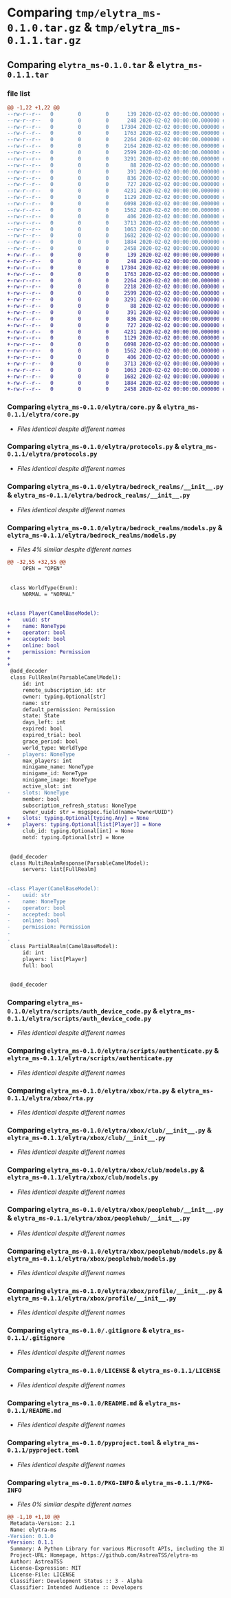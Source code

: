 # Comparing `tmp/elytra_ms-0.1.0.tar.gz` & `tmp/elytra_ms-0.1.1.tar.gz`

## Comparing `elytra_ms-0.1.0.tar` & `elytra_ms-0.1.1.tar`

### file list

```diff
@@ -1,22 +1,22 @@
--rw-r--r--   0        0        0      139 2020-02-02 00:00:00.000000 elytra_ms-0.1.0/elytra/__init__.py
--rw-r--r--   0        0        0      248 2020-02-02 00:00:00.000000 elytra_ms-0.1.0/elytra/const.py
--rw-r--r--   0        0        0    17304 2020-02-02 00:00:00.000000 elytra_ms-0.1.0/elytra/core.py
--rw-r--r--   0        0        0     1763 2020-02-02 00:00:00.000000 elytra_ms-0.1.0/elytra/protocols.py
--rw-r--r--   0        0        0     2264 2020-02-02 00:00:00.000000 elytra_ms-0.1.0/elytra/bedrock_realms/__init__.py
--rw-r--r--   0        0        0     2164 2020-02-02 00:00:00.000000 elytra_ms-0.1.0/elytra/bedrock_realms/models.py
--rw-r--r--   0        0        0     2599 2020-02-02 00:00:00.000000 elytra_ms-0.1.0/elytra/scripts/auth_device_code.py
--rw-r--r--   0        0        0     3291 2020-02-02 00:00:00.000000 elytra_ms-0.1.0/elytra/scripts/authenticate.py
--rw-r--r--   0        0        0       88 2020-02-02 00:00:00.000000 elytra_ms-0.1.0/elytra/xbox/__init__.py
--rw-r--r--   0        0        0      391 2020-02-02 00:00:00.000000 elytra_ms-0.1.0/elytra/xbox/core.py
--rw-r--r--   0        0        0      836 2020-02-02 00:00:00.000000 elytra_ms-0.1.0/elytra/xbox/rta.py
--rw-r--r--   0        0        0      727 2020-02-02 00:00:00.000000 elytra_ms-0.1.0/elytra/xbox/club/__init__.py
--rw-r--r--   0        0        0     4231 2020-02-02 00:00:00.000000 elytra_ms-0.1.0/elytra/xbox/club/models.py
--rw-r--r--   0        0        0     1129 2020-02-02 00:00:00.000000 elytra_ms-0.1.0/elytra/xbox/peoplehub/__init__.py
--rw-r--r--   0        0        0     6098 2020-02-02 00:00:00.000000 elytra_ms-0.1.0/elytra/xbox/peoplehub/models.py
--rw-r--r--   0        0        0     1562 2020-02-02 00:00:00.000000 elytra_ms-0.1.0/elytra/xbox/profile/__init__.py
--rw-r--r--   0        0        0      406 2020-02-02 00:00:00.000000 elytra_ms-0.1.0/elytra/xbox/profile/models.py
--rw-r--r--   0        0        0     3713 2020-02-02 00:00:00.000000 elytra_ms-0.1.0/.gitignore
--rw-r--r--   0        0        0     1063 2020-02-02 00:00:00.000000 elytra_ms-0.1.0/LICENSE
--rw-r--r--   0        0        0     1682 2020-02-02 00:00:00.000000 elytra_ms-0.1.0/README.md
--rw-r--r--   0        0        0     1884 2020-02-02 00:00:00.000000 elytra_ms-0.1.0/pyproject.toml
--rw-r--r--   0        0        0     2458 2020-02-02 00:00:00.000000 elytra_ms-0.1.0/PKG-INFO
+-rw-r--r--   0        0        0      139 2020-02-02 00:00:00.000000 elytra_ms-0.1.1/elytra/__init__.py
+-rw-r--r--   0        0        0      248 2020-02-02 00:00:00.000000 elytra_ms-0.1.1/elytra/const.py
+-rw-r--r--   0        0        0    17304 2020-02-02 00:00:00.000000 elytra_ms-0.1.1/elytra/core.py
+-rw-r--r--   0        0        0     1763 2020-02-02 00:00:00.000000 elytra_ms-0.1.1/elytra/protocols.py
+-rw-r--r--   0        0        0     2264 2020-02-02 00:00:00.000000 elytra_ms-0.1.1/elytra/bedrock_realms/__init__.py
+-rw-r--r--   0        0        0     2218 2020-02-02 00:00:00.000000 elytra_ms-0.1.1/elytra/bedrock_realms/models.py
+-rw-r--r--   0        0        0     2599 2020-02-02 00:00:00.000000 elytra_ms-0.1.1/elytra/scripts/auth_device_code.py
+-rw-r--r--   0        0        0     3291 2020-02-02 00:00:00.000000 elytra_ms-0.1.1/elytra/scripts/authenticate.py
+-rw-r--r--   0        0        0       88 2020-02-02 00:00:00.000000 elytra_ms-0.1.1/elytra/xbox/__init__.py
+-rw-r--r--   0        0        0      391 2020-02-02 00:00:00.000000 elytra_ms-0.1.1/elytra/xbox/core.py
+-rw-r--r--   0        0        0      836 2020-02-02 00:00:00.000000 elytra_ms-0.1.1/elytra/xbox/rta.py
+-rw-r--r--   0        0        0      727 2020-02-02 00:00:00.000000 elytra_ms-0.1.1/elytra/xbox/club/__init__.py
+-rw-r--r--   0        0        0     4231 2020-02-02 00:00:00.000000 elytra_ms-0.1.1/elytra/xbox/club/models.py
+-rw-r--r--   0        0        0     1129 2020-02-02 00:00:00.000000 elytra_ms-0.1.1/elytra/xbox/peoplehub/__init__.py
+-rw-r--r--   0        0        0     6098 2020-02-02 00:00:00.000000 elytra_ms-0.1.1/elytra/xbox/peoplehub/models.py
+-rw-r--r--   0        0        0     1562 2020-02-02 00:00:00.000000 elytra_ms-0.1.1/elytra/xbox/profile/__init__.py
+-rw-r--r--   0        0        0      406 2020-02-02 00:00:00.000000 elytra_ms-0.1.1/elytra/xbox/profile/models.py
+-rw-r--r--   0        0        0     3713 2020-02-02 00:00:00.000000 elytra_ms-0.1.1/.gitignore
+-rw-r--r--   0        0        0     1063 2020-02-02 00:00:00.000000 elytra_ms-0.1.1/LICENSE
+-rw-r--r--   0        0        0     1682 2020-02-02 00:00:00.000000 elytra_ms-0.1.1/README.md
+-rw-r--r--   0        0        0     1884 2020-02-02 00:00:00.000000 elytra_ms-0.1.1/pyproject.toml
+-rw-r--r--   0        0        0     2458 2020-02-02 00:00:00.000000 elytra_ms-0.1.1/PKG-INFO
```

### Comparing `elytra_ms-0.1.0/elytra/core.py` & `elytra_ms-0.1.1/elytra/core.py`

 * *Files identical despite different names*

### Comparing `elytra_ms-0.1.0/elytra/protocols.py` & `elytra_ms-0.1.1/elytra/protocols.py`

 * *Files identical despite different names*

### Comparing `elytra_ms-0.1.0/elytra/bedrock_realms/__init__.py` & `elytra_ms-0.1.1/elytra/bedrock_realms/__init__.py`

 * *Files identical despite different names*

### Comparing `elytra_ms-0.1.0/elytra/bedrock_realms/models.py` & `elytra_ms-0.1.1/elytra/bedrock_realms/models.py`

 * *Files 4% similar despite different names*

```diff
@@ -32,55 +32,55 @@
     OPEN = "OPEN"
 
 
 class WorldType(Enum):
     NORMAL = "NORMAL"
 
 
+class Player(CamelBaseModel):
+    uuid: str
+    name: NoneType
+    operator: bool
+    accepted: bool
+    online: bool
+    permission: Permission
+
+
 @add_decoder
 class FullRealm(ParsableCamelModel):
     id: int
     remote_subscription_id: str
     owner: typing.Optional[str]
     name: str
     default_permission: Permission
     state: State
     days_left: int
     expired: bool
     expired_trial: bool
     grace_period: bool
     world_type: WorldType
-    players: NoneType
     max_players: int
     minigame_name: NoneType
     minigame_id: NoneType
     minigame_image: NoneType
     active_slot: int
-    slots: NoneType
     member: bool
     subscription_refresh_status: NoneType
     owner_uuid: str = msgspec.field(name="ownerUUID")
+    slots: typing.Optional[typing.Any] = None
+    players: typing.Optional[list[Player]] = None
     club_id: typing.Optional[int] = None
     motd: typing.Optional[str] = None
 
 
 @add_decoder
 class MultiRealmResponse(ParsableCamelModel):
     servers: list[FullRealm]
 
 
-class Player(CamelBaseModel):
-    uuid: str
-    name: NoneType
-    operator: bool
-    accepted: bool
-    online: bool
-    permission: Permission
-
-
 class PartialRealm(CamelBaseModel):
     id: int
     players: list[Player]
     full: bool
 
 
 @add_decoder
```

### Comparing `elytra_ms-0.1.0/elytra/scripts/auth_device_code.py` & `elytra_ms-0.1.1/elytra/scripts/auth_device_code.py`

 * *Files identical despite different names*

### Comparing `elytra_ms-0.1.0/elytra/scripts/authenticate.py` & `elytra_ms-0.1.1/elytra/scripts/authenticate.py`

 * *Files identical despite different names*

### Comparing `elytra_ms-0.1.0/elytra/xbox/rta.py` & `elytra_ms-0.1.1/elytra/xbox/rta.py`

 * *Files identical despite different names*

### Comparing `elytra_ms-0.1.0/elytra/xbox/club/__init__.py` & `elytra_ms-0.1.1/elytra/xbox/club/__init__.py`

 * *Files identical despite different names*

### Comparing `elytra_ms-0.1.0/elytra/xbox/club/models.py` & `elytra_ms-0.1.1/elytra/xbox/club/models.py`

 * *Files identical despite different names*

### Comparing `elytra_ms-0.1.0/elytra/xbox/peoplehub/__init__.py` & `elytra_ms-0.1.1/elytra/xbox/peoplehub/__init__.py`

 * *Files identical despite different names*

### Comparing `elytra_ms-0.1.0/elytra/xbox/peoplehub/models.py` & `elytra_ms-0.1.1/elytra/xbox/peoplehub/models.py`

 * *Files identical despite different names*

### Comparing `elytra_ms-0.1.0/elytra/xbox/profile/__init__.py` & `elytra_ms-0.1.1/elytra/xbox/profile/__init__.py`

 * *Files identical despite different names*

### Comparing `elytra_ms-0.1.0/.gitignore` & `elytra_ms-0.1.1/.gitignore`

 * *Files identical despite different names*

### Comparing `elytra_ms-0.1.0/LICENSE` & `elytra_ms-0.1.1/LICENSE`

 * *Files identical despite different names*

### Comparing `elytra_ms-0.1.0/README.md` & `elytra_ms-0.1.1/README.md`

 * *Files identical despite different names*

### Comparing `elytra_ms-0.1.0/pyproject.toml` & `elytra_ms-0.1.1/pyproject.toml`

 * *Files identical despite different names*

### Comparing `elytra_ms-0.1.0/PKG-INFO` & `elytra_ms-0.1.1/PKG-INFO`

 * *Files 0% similar despite different names*

```diff
@@ -1,10 +1,10 @@
 Metadata-Version: 2.1
 Name: elytra-ms
-Version: 0.1.0
+Version: 0.1.1
 Summary: A Python Library for various Microsoft APIs, including the Xbox and Bedrock Realms APIs.
 Project-URL: Homepage, https://github.com/AstreaTSS/elytra-ms
 Author: AstreaTSS
 License-Expression: MIT
 License-File: LICENSE
 Classifier: Development Status :: 3 - Alpha
 Classifier: Intended Audience :: Developers
```

